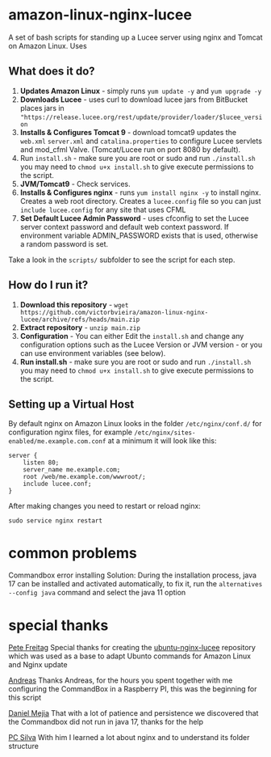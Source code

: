 amazon-linux-nginx-lucee
==================

A set of bash scripts for standing up a Lucee server using nginx and Tomcat on Amazon Linux. Uses 

What does it do?
----------------

1. **Updates Amazon Linux** - simply runs `yum update -y` and `yum upgrade -y`
2. **Downloads Lucee** - uses curl to download lucee jars from BitBucket places jars in `"https://release.lucee.org/rest/update/provider/loader/$lucee_version`
3. **Installs & Configures Tomcat 9** - download tomcat9 updates the `web.xml` `server.xml` and `catalina.properties` to configure Lucee servlets and mod_cfml Valve.  (Tomcat/Lucee run on port 8080 by default).
4. Run `install.sh` - make sure you are root or sudo and run `./install.sh` you may need to `chmod u+x install.sh` to give execute permissions to the script.
5. **JVM/Tomcat9** - Check services.
6. **Installs & Configures nginx** - runs `yum install nginx -y` to install nginx. Creates a web root directory. Creates a `lucee.config` file so you can just `include lucee.config` for any site that uses CFML
7. **Set Default Lucee Admin Password** - uses cfconfig to set the Lucee server context password and default web context password. If environment variable ADMIN_PASSWORD exists that is used, otherwise a random password is set.  

Take a look in the `scripts/` subfolder to see the script for each step.

How do I run it?
----------------

1. **Download this repository** - `wget https://github.com/victorbvieira/amazon-linux-nginx-lucee/archive/refs/heads/main.zip`
2. **Extract repository** - `unzip main.zip`
3. **Configuration** - You can either Edit the `install.sh` and change any configuration options such as the Lucee Version or JVM version - or you can use environment variables (see below).
4. **Run install.sh** - make sure you are root or sudo and run `./install.sh` you may need to `chmod u+x install.sh` to give execute permissions to the script.

Setting up a Virtual Host
-------------------------

By default nginx on Amazon Linux looks in the folder `/etc/nginx/conf.d/` for configuration nginx files, for example `/etc/nginx/sites-enabled/me.example.com.conf` at a minimum it will look like this:

	server {
		listen 80;
		server_name me.example.com;
		root /web/me.example.com/wwwroot/;
		include lucee.conf;
	}

After making changes you need to restart or reload nginx:

	sudo service nginx restart


common problems
==============
Commandbox error installing
Solution:
During the installation process, java 17 can be installed and activated automatically, to fix it, run the `alternatives --config java` command and select the java 11 option


special thanks
==============
[Pete Freitag](https://github.com/pfreitag)
Special thanks for creating the [ubuntu-nginx-lucee](https://github.com/foundeo/ubuntu-nginx-lucee) repository which was used as a base to adapt Ubunto commands for Amazon Linux and Nginx update

[Andreas](https://github.com/andreasRu)
Thanks Andreas, for the hours you spent together with me configuring the CommandBox in a Raspberry PI, this was the beginning for this script

[Daniel Mejia](https://github.com/webmandman)
That with a lot of patience and persistence we discovered that the Commandbox did not run in java 17, thanks for the help

[PC Silva](https://github.com/pcsilva)
With him I learned a lot about nginx and to understand its folder structure